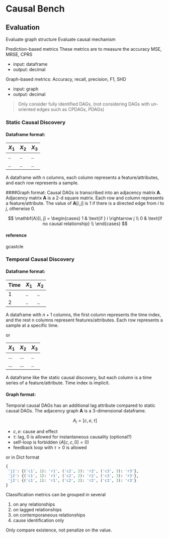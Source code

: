# Causal Bench

## Evaluation
Evaluate graph structure
Evaluate causal mechanism

Prediction-based metrics
These metrics are to measure the accuracy
MSE, MRSE, CPRS
- input: dataframe
- output: decimal

Graph-based metrics: Accuracy, recall, precision, F1, SHD
- input: graph
- output: decimal

> Only consider fully identified DAGs, (not considering DAGs with un-oriented edges such as CPDAGs, PDAGs)

### Static Causal Discovery
#### Dataframe format:
| $X_1$ | $X_2$ | $X_3$ |
|----------|------|-----|
|   ..   | .. | ..  |
|  ..    |.. | ..  |

A dataframe with n columns, each column represents a feature/attributes, and each row represents a sample.

####Graph format:
Causal DAGs is transcribed into an adjacency matrix $\mathbf{A}$.
Adjacency matrix $\mathbf{A}$ is a 2-d square matrix. Each row and column represents a feature/attribute. The value of $\mathbf{A}[i, j]$ is 1 if there is a directed edge from $i$ to $j$, otherwise 0.

$$
\mathbf{A}[i, j] = \begin{cases}
1 & \text{if } i \rightarrow j \\
0 & \text{if no causal relationship} \\
\end{cases}
$$

#### reference
gcastcle

### Temporal Causal Discovery
#### Dataframe format:
| Time | $X_1$ | $X_2$ |
| --- | --- | --- |
| 1  | ..  | ..  |
| 2  | ..  | ..  |

A dataframe with $n + 1$ columns, the first column represents the time index, and the rest n columns represent features/attributes. Each row represents a sample at a specific time.

or

| $X_1$ | $X_2$ | $X_3$ |
| ---- | ----- | ----- |
| ...    | ...    | ..    |
| ...    | ...    | ..    |

A dataframe like the static causal discovery, but each column is a time series of a feature/attribute.
Time index is implicit.

#### Graph format:
Temporal causal DAGs has an additional lag attribute compared to static causal DAGs. The adjacency graph $\mathbf{A}$ is a 3-dimensional dataframe.

$$A_i = [c, e, \tau]$$
- $c, e$: cause and effect
- $\tau$: lag, 0 is allowed for instantaneous causality (optional?)
- self-loop is forbidden ($A[c, c, 0] = 0$)
- feedback loop with $\tau > 0$ is allowed

or in Dict format
```python
{
 'j1': {('c1', 1): 'r1', ('c2', 2): 'r2', ('c3', 3): 'r3'},
 'j2': {('c1', 1): 'r1', ('c2', 2): 'r2', ('c3', 3): 'r3'},
 'j3': {('c1', 1): 'r1', ('c2', 2): 'r2', ('c3', 3): 'r3'}
}
```

Classification metrics can be grouped in several 
1. on any relationships
2. on lagged relationships
3. on contemporaneous relationships
4. cause identification only

Only compare existence, not penalize on the value.